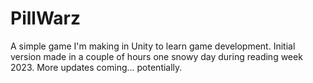 # PillWarz
A simple game I'm making in Unity to learn game development.
Initial version made in a couple of hours one snowy day during reading week 2023. More updates coming... potentially.
